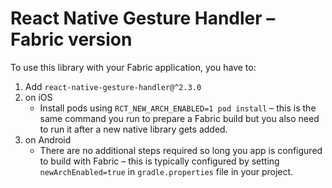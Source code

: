 # React Native Gesture Handler – Fabric version

To use this library with your Fabric application, you have to:

1. Add `react-native-gesture-handler@^2.3.0`
2. on iOS
   - Install pods using `RCT_NEW_ARCH_ENABLED=1 pod install` – this is the same command you run to prepare a Fabric build but you also need to run it after a new native library gets added.
3. on Android
   - There are no additional steps required so long you app is configured to build with Fabric – this is typically configured by setting `newArchEnabled=true` in `gradle.properties` file in your project.
